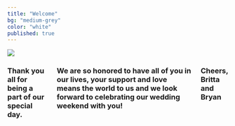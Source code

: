 ```yaml
---
title: "Welcome"
bg: "medium-grey"
color: "white"
published: true
---
```


<div class="row">
    <div class="large-8 small-12 medium-12 columns">
        <img src="/img/docks.jpg" />
    </div>
    <div class="large-4 small-12 medium-12 columns save-date">
        <h3>Thank you all for being a part of our special day.</h3>
        <h3>
          We are so honored to have all of you in our lives, 
          your support and love means the world to us and we look forward to celebrating our wedding weekend with you!
        </h3>
        <h3 class="names">
           Cheers,<br/>Britta and Bryan
        </h3>
    </div>
</div>
